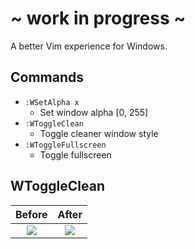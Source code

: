 # ~ work in progress ~
A better Vim experience for Windows.



Commands
-----
- `:WSetAlpha x`
    - Set window alpha [0, 255]
- `:WToggleClean`
    - Toggle cleaner window style
- `:WToggleFullscreen`
    - Toggle fullscreen

WToggleClean
----

Before |  After
:-------------------------:|:-------------------------:
![](https://cloud.githubusercontent.com/assets/1980353/10834298/74a32db4-7e55-11e5-85f7-3ff629ebf35f.png)  |  ![](https://cloud.githubusercontent.com/assets/1980353/10834314/926b3b70-7e55-11e5-837a-eb3cb8146702.png)
